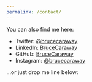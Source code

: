 ```yaml
---
permalink: /contact/
---
```

You can also find me here:  

- Twitter: [@brucecaraway](https://twitter.com/brucecaraway)  
- LinkedIn: [BruceCaraway](https://www.linkedin.com/in/brucecaraway)  
- GitHub: [BruceCaraway](https://github.com/BruceCaraway)  
- Instagram: [@brucecaraway](https://www.instagram.com/brucecaraway)  

...or just drop me line below:  

<script type="text/javascript" src="http://form.jotform.us/jsform/51647920752156"></script>
